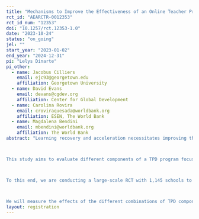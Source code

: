 ```yaml
---
title: "Mechanisms to Improve the Effectiveness of an Online Teacher Professional Development Program for Early Literacy"
rct_id: "AEARCTR-0012353"
rct_id_num: "12353"
doi: "10.1257/rct.12353-1.0"
date: "2023-10-24"
status: "on_going"
jel: ""
start_year: "2023-01-02"
end_year: "2024-12-31"
pi: "Lelys Dinarte"
pi_other:
  - name: Jacobus Cilliers
    email: ejc93@georgetown.edu
    affiliation: Georgetown University
  - name: David Evans
    email: devans@cgdev.org
    affiliation: Center for Global Development
  - name: Carolina Rovira
    email: croviraquesada@worldbank.org
    affiliation: ESEN, The World Bank
  - name: Magdalena Bendini
    email: mbendini@worldbank.org
    affiliation: The World Bank
abstract: "Learning recovery and acceleration necessitates improving the quality of teaching that students receive. Research has consistently shown that no other aspect of schooling is as important to students’ academic achievement as the quality of the teaching that they receive (Hanushek, 2011; Darling-Hammond, 2000; Araujo et.al., 2017). In fact, the value of teachers goes far beyond the effects on measured cognitive learning: research shows that teachers are essential to the socioemotional well-being and outcomes of students, often well beyond their schooling years (World Bank 2020). Despite its importance, many education systems today do not provide teachers with high-quality teacher professional development (TPD) opportunities to improve and strengthen their teaching practice. For example, an analysis of 139 TPD programs in low- and middle-income countries found that much of the professional development that teachers receive does not align with best practice of what we know works to help teachers improve their teaching practice (World Bank, 2021). 

This study aims to evaluate different components of a TPD program focused on providing first grade teachers with high-quality professional development that is tailored, focused, practical and ongoing, and that will help them improve their teaching practice. Specifically, in this project we will explore the most effective way to deliver online training on teaching practices in El Salvador, a context of increasing inclusion of technology and remote learning. 

To this end, we are conducting a large-scale RCT with 1,145 schools to evaluate the impact of a virtual group-based training on early learning instruction. Moreover, we aim to understand the complementarities between this virtual group-based training and other components of a TPD program. Specifically, we are evaluating three additional components: (a) one-to-one instructional coaching that aims to provide guidance to teachers on how to implement the teaching practices learned in the virtual training, (b) encouraging nudges to motivate teachers to use the tools that they learned during the virtual training, and (c) self-reflection resources and exercises component, which is a less expensive alternative to component (a) that might be more feasible in a context of lack of professional coaches. 

We will measure the effects of the different combinations of TPD components on first grade teachers teaching practices (using the adapted TEACH ECE observation tool), teachers’ school attendance, and first grade students’ reading and writing skills. Moreover, we will also explore other secondary outcomes such as teachers’ wellbeing (mental health) and potential mechanisms that can explain these results, such as teachers’ motivation, experience, self-efficacy, empathy, and support from leadership. "
layout: registration
---
```


